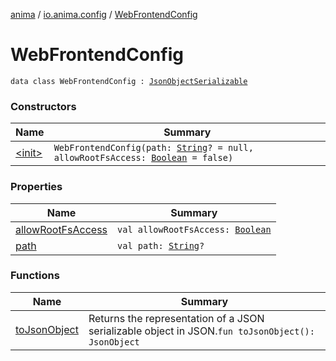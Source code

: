 [anima](../../index.md) / [io.anima.config](../index.md) / [WebFrontendConfig](./index.md)

# WebFrontendConfig

`data class WebFrontendConfig : `[`JsonObjectSerializable`](../../io.anima/-json-object-serializable/index.md)

### Constructors

| Name | Summary |
|---|---|
| [&lt;init&gt;](-init-.md) | `WebFrontendConfig(path: `[`String`](https://kotlinlang.org/api/latest/jvm/stdlib/kotlin/-string/index.html)`? = null, allowRootFsAccess: `[`Boolean`](https://kotlinlang.org/api/latest/jvm/stdlib/kotlin/-boolean/index.html)` = false)` |

### Properties

| Name | Summary |
|---|---|
| [allowRootFsAccess](allow-root-fs-access.md) | `val allowRootFsAccess: `[`Boolean`](https://kotlinlang.org/api/latest/jvm/stdlib/kotlin/-boolean/index.html) |
| [path](path.md) | `val path: `[`String`](https://kotlinlang.org/api/latest/jvm/stdlib/kotlin/-string/index.html)`?` |

### Functions

| Name | Summary |
|---|---|
| [toJsonObject](to-json-object.md) | Returns the representation of a JSON serializable object in JSON.`fun toJsonObject(): JsonObject` |
